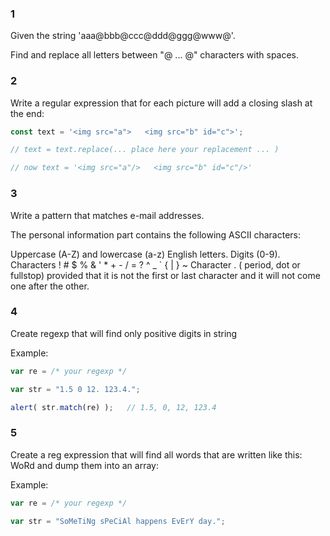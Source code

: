 ### 1

Given the string 'aaa@bbb@ccc@ddd@ggg@www@'.

Find and replace all letters between "@ ... @" characters with spaces.

### 2

Write a regular expression that for each picture will add a closing slash at the end:

```js
const text = '<img src="a">   <img src="b" id="c">';

// text = text.replace(... place here your replacement ... )

// now text = '<img src="a"/>   <img src="b" id="c"/>'
```

### 3

Write a pattern that matches e-mail addresses.

The personal information part contains the following ASCII characters:

Uppercase (A-Z) and lowercase (a-z) English letters.
Digits (0-9).
Characters ! # $ % & ' * + - / = ? ^ _ ` { | } ~
Character . ( period, dot or fullstop) provided that it is not the first or last character and it will not come one after the other.

### 4

Create regexp that will find only positive digits in string

Example:

```js
var re = /* your regexp */

var str = "1.5 0 12. 123.4.";

alert( str.match(re) );   // 1.5, 0, 12, 123.4
```

### 5

Create a reg expression that will find all words that are written like this: WoRd and dump them into an array:

Example:

```js
var re = /* your regexp */

var str = "SoMeTiNg sPeCiAl happens EvErY day.";
```